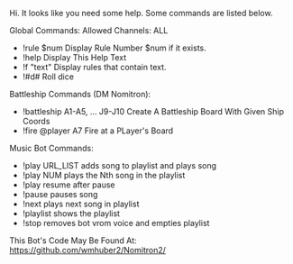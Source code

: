 Hi. It looks like you need some help. Some commands are listed below.

Global Commands: Allowed Channels: ALL   
-   !rule $num  Display Rule Number $num if it exists.
-   !help       Display This Help Text
-   !f "text"   Display rules that contain text.
-   !#d#        Roll dice 

Battleship Commands (DM Nomitron):
-   !battleship A1-A5, ... J9-J10      Create A Battleship Board With Given Ship Coords
-   !fire @player A7                   Fire at a PLayer's Board

Music Bot Commands:
-   !play URL_LIST      adds song to playlist and plays song
-   !play NUM           plays the Nth song in the playlist
-   !play               resume after pause
-   !pause              pauses song
-   !next               plays next song in playlist
-   !playlist           shows the playlist
-   !stop               removes bot vrom voice and empties playlist


This Bot's Code May Be Found At: https://github.com/wmhuber2/Nomitron2/